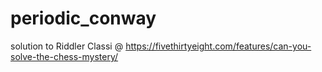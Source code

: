 # periodic_conway
solution to Riddler Classi @ https://fivethirtyeight.com/features/can-you-solve-the-chess-mystery/
